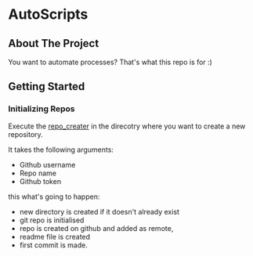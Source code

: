 # AutoScripts

## About The Project

You want to automate processes? That's what this repo is for :)

## Getting Started

### Initializing Repos
Execute the [repo_creater](repo_creator.sh) in the direcotry where you want to create a new repository. 

It takes the following arguments:
- Github username
- Repo name
- Github token

this what's going to happen:

- new directory is created if it doesn't already exist
- git repo is initialised
- repo is created on github and added as remote,
- readme file is created 
- first commit is made.
